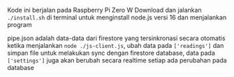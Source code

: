 Kode ini berjalan pada Raspberry Pi Zero W
Download dan jalankan `./install.sh` di terminal untuk menginstall node.js versi 16 dan menjalankan program

pipe.json adalah data-data dari firestore yang tersinkronasi secara otomatis ketika menjalankan `node ./js-client.js`, ubah data pada `['readings']` dan simpan file untuk melakukan sync dengan firestore database, data pada `['settings']` juga akan berubah secara realtime setiap ada perubahan pada database